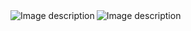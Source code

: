 
<img align="left" src="https://github-readme-streak-stats.herokuapp.com/?user=murrent&theme=tokyonight" alt="Image description">
<img align="left" src="https://github-readme-stats.vercel.app/api/top-langs?username=murrent&show_icons=true&locale=en&layout=compact&theme=tokyonight" alt="Image description">
